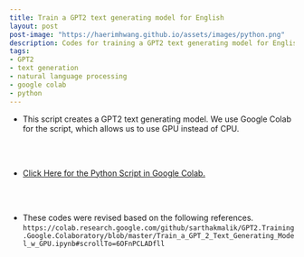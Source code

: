 ```yaml
---
title: Train a GPT2 text generating model for English
layout: post
post-image: "https://haerimhwang.github.io/assets/images/python.png"
description: Codes for training a GPT2 text generating model for English
tags:
- GPT2 
- text generation 
- natural language processing
- google colab
- python
---
```


* This script creates a GPT2 text generating model. We use Google Colab for the script, which allows us to use GPU instead of CPU.  
<br>
<br>

* [Click Here for the Python Script in Google Colab.](https://colab.research.google.com/drive/1kW31z37K_5pm2-BlQATzAHnibObnqIzu?usp=sharing)
<br>
<br>

* These codes were revised based on the following references.
    `https://colab.research.google.com/github/sarthakmalik/GPT2.Training.Google.Colaboratory/blob/master/Train_a_GPT_2_Text_Generating_Model_w_GPU.ipynb#scrollTo=6OFnPCLADfll`
    
